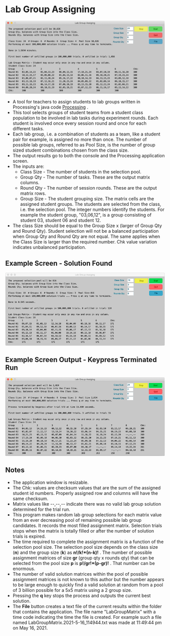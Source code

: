 # Lab Group Assigning
![Example Screen While Running](./readme-images/6x6x4.png)
* A tool for teachers to assign students to lab groups written in Processing's java code [Processing](processing.org) .
* This tool selects groups of student teams from a student class population to be involved in lab tasks during experiment rounds. Each student is involved once every session round and once for each different tasks. 
* Each lab group, i.e. a combination of students as a team, like a student pair for example, is assigned no more than once. The number of possible lab groups, referred to as Pool Size, is the number of group sized student combinations chosen from the class size.
* The output results go to both the console and the Processing application screen.
* The inputs are:
  * Class Size - The number of students in the selection pool.
  * Group Qty - The number of tasks. These are the output matrix columns.
  * Round Qty - The number of session rounds. These are the output matrix rows.
  * Group Size - The student grouping size. The matrix cells are the assigned student groups. The students are selected from the class, i.e. the selection pool. The integer numbers identify the students. For example the student group, "03,06,12", is a group consisting of student 03, student 06 and student 12.
* The class Size should be equal to the Group Size x (larger of Group Qty and Round Qty). Student selection will not be a balanced participation when Group Qty and Round Qty are not equal. The same applies when the Class Size is larger than the required number. Chk value variation indicates unbalanced participation.

## Example Screen - Solution Found

![Example Screen While Running](./readme-images/LabGroupsAssigning-screen-solution.png)

## Example Screen Output - Keypress Terminated Run

![Example Screen Run](./readme-images/LabGroupsAssigning-screen-terminated.png)

## Notes

* The application window is resizable.
* The Chk: values are checksum values that are the sum of the assigned student id numbers. Properly assigned row and columns will have the same checksum.
* Matrix values like --,--,-- indicate there was no valid lab group solution determined for the trial run.
* This program makes random lab group selections for each matrix value from an ever decreasing pool of remaining possible lab group candidates. It records the most filled assignment matrix. Selection trials stops when the matrix is totally filled or after the number of solution trials is expired.
* The time required to complete the assignment matrix is a function of the selection pool size. The selection pool size depends on the class size (**n**) and the group size (**k**) as **n!/k!\*(n-k)!** . The number of possible assignment matrices of size **gr** (group qty x rounds qty) that can be selected from the pool size **p** is **p!/gr!\*(p-gr)!** . That number can be enormous. 
* The number of valid solution matrices within the pool of possible assignment matrices is not known to this author but the number appears to be large enough to quickly find a valid solution at random from a pool of 3 billion possible for a 5x5 matrix using a 2 group size.
* Pressing the **q** key stops the process and outputs the current best solution.
* The **File** button creates a text file of the current results within the folder that contains the application. The file name "LabGroupMatrix" with a time code indicating the time the file is created. For example such a file named LabGroupMatrix.2021-5-16_114944.txt was made at 11:49:44 pm on May 16, 2021.
